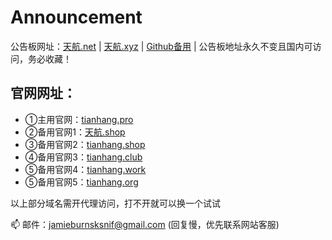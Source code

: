# Announcement
公告板网址：[天航.net](https://天航.net) | [天航.xyz](https://天航.xyz) | [Github备用](https://github.com/tianhangshop/Announcement "Github地址") | 公告板地址永久不变且国内可访问，务必收藏！

## 官网网址：
- ①主用官网：[tianhang.pro](https://tianhang.pro/)
- ②备用官网1：[天航.shop](https://天航.shop/)
- ③备用官网2：[tianhang.shop](https://tianhang.shop/)
- ④备用官网3：[tianhang.club](https://tianhang.club/) 
- ⑤备用官网4：[tianhang.work](https://tianhang.work/) 
- ⑤备用官网5：[tianhang.org](https://tianhang.org/) 

以上部分域名需开代理访问，打不开就可以换一个试试

📫 邮件：jamieburnsksnif@gmail.com (回复慢，优先联系网站客服)
